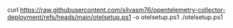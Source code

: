 curl https://raw.githubusercontent.com/silvasm76/opentelemetry-collector-deployment/refs/heads/main/otelsetup.ps1 -o otelsetup.ps1
./otelsetup.ps1
